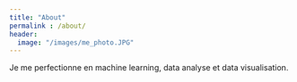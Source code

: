 ```yaml
---
title: "About"
permalink : /about/
header:
  image: "/images/me_photo.JPG"
---
```

Je me perfectionne en machine learning, data analyse et data visualisation.
